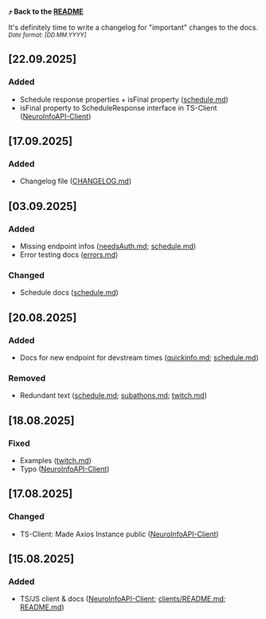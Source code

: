 **⤴️ Back to the [README](README.md)**

It's definitely time to write a changelog for "important" changes to the docs. <br>
*<small>Date format: [DD.MM.YYYY]</small>*

## [22.09.2025]

### Added

- Schedule response properties + isFinal property ([schedule.md](schedule.md))
- isFinal property to ScheduleResponse interface in TS-Client ([NeuroInfoAPI-Client](clients/NeuroInfoAPI-Client.ts))

## [17.09.2025]

### Added

- Changelog file ([CHANGELOG.md](CHANGELOG.md))

## [03.09.2025]

### Added

- Missing endpoint infos ([needsAuth.md](needsAuth.md); [schedule.md](schedule.md))
- Error testing docs ([errors.md](errors.md))

### Changed

- Schedule docs ([schedule.md](schedule.md))

## [20.08.2025]

### Added

- Docs for new endpoint for devstream times ([quickinfo.md](quickinfo.md); [schedule.md](schedule.md))

### Removed

- Redundant text ([schedule.md](schedule.md); [subathons.md](subathons.md); [twitch.md](twitch.md))

## [18.08.2025]

### Fixed

- Examples ([twitch.md](twitch.md))
- Typo ([NeuroInfoAPI-Client](clients/NeuroInfoAPI-Client.ts))

## [17.08.2025]

### Changed

- TS-Client: Made Axios Instance public ([NeuroInfoAPI-Client](clients/NeuroInfoAPI-Client.ts))

## [15.08.2025]

### Added

- TS/JS client & docs ([NeuroInfoAPI-Client](clients/NeuroInfoAPI-Client.ts); [clients/README.md](clients/README.md); [README.md](README.md))
